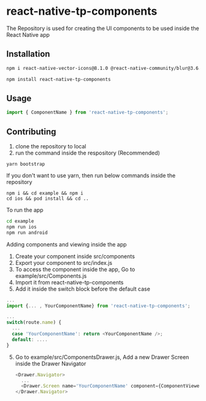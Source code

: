 # react-native-tp-components

The Repository is used for creating the UI components to be used inside the React Native app

## Installation

```sh
npm i react-native-vector-icons@8.1.0 @react-native-community/blur@3.6.0 react-native-gesture-handler@1.9.0 react-native-linear-gradient@2.5.6 react-native-webview@11.4.3

npm install react-native-tp-components
```

## Usage

```js
import { ComponentName } from 'react-native-tp-components';

```

## Contributing

1. clone the repository to local
2. run the command inside the respository (Recommended)
```
yarn bootstrap
```
If you don't want to use yarn, then run below commands inside the repository
```
npm i && cd example && npm i
cd ios && pod install && cd ..
```
To run the app

```sh
cd example
npm run ios
npm run android
```

Adding components and viewing inside the app

1. Create your component inside src/components
2. Export your component to src/index.js
3. To access the component inside the app, Go to example/src/Components.js
4. Import it from react-native-tp-components
5. Add it inside the switch block before the default case
  ```js
  ...
  import {... , YourComponentName} from 'react-native-tp-components';
  
  ...
  switch(route.name) {
    ...
    case 'YourComponentName': return <YourComponentName />;
    default: ....
  }
  ```
5. Go to example/src/ComponentsDrawer.js, Add a new Drawer Screen inside the Drawer Navigator
    ```js
    <Drawer.Navigator>
      ...
      <Drawer.Screen name='YourComponentName' component={ComponentViewer}>
    </Drawer.Navigator>
    ```
